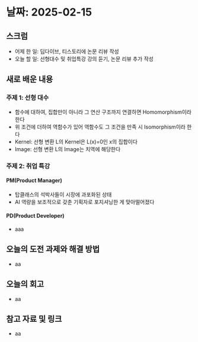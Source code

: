 # 날짜: 2025-02-15

## 스크럼
- 어제 한 일: 딥다이브, 티스토리에 논문 리뷰 작성
- 오늘 할 일: 선형대수 및 취업특강 강의 듣기, 논문 리뷰 추가 작성

## 새로 배운 내용
### 주제 1: 선형 대수
- 함수에 대하여, 집합만이 아니라 그 연산 구조까지 연결하면 Homomorphism이라 한다
- 위 조건에 더하여 역함수가 있어 역함수도 그 조건을 만족 시 Isomorphism이라 한다
- Kernel: 선형 변환 L의 Kernel은 L(x)=0인 x의 집합이다
- Image: 선형 변환 L의 Image는 치역에 해당한다

### 주제 2: 취업 특강
#### PM(Product Manager)
- 탑클래스의 석박사들이 시장에 과포화된 상태
- AI 역량을 보조적으로 갖춘 기획자로 포지셔닝한 게 맞아떨어졌다

#### PD(Product Developer)
- aaa

## 오늘의 도전 과제와 해결 방법
- aa

## 오늘의 회고
- aa

## 참고 자료 및 링크
- aa
